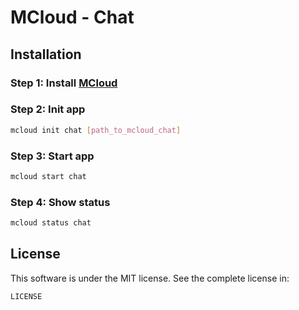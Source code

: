 # MCloud - Chat

## Installation

### Step 1: Install [MCloud](https://mcloud.io)

### Step 2: Init app

``` bash
mcloud init chat [path_to_mcloud_chat]
```

### Step 3: Start app

``` bash
mcloud start chat
```

### Step 4: Show status

``` bash
mcloud status chat
```

## License

This software is under the MIT license. See the complete license in:

```
LICENSE
```